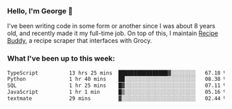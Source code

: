 ### Hello, I'm George 👋

I've been writing code in some form or another since I was about 8 years old, and recently made it my full-time job. On top of this, I maintain [Recipe Buddy](https://github.com/georgegebbett/recipe-buddy), a recipe scraper that interfaces with Grocy.  

<!--
**georgegebbett/georgegebbett** is a ✨ _special_ ✨ repository because its `README.md` (this file) appears on your GitHub profile.

Here are some ideas to get you started:

- 🔭 I’m currently working on ...
- 🌱 I’m currently learning ...
- 👯 I’m looking to collaborate on ...
- 🤔 I’m looking for help with ...
- 💬 Ask me about ...
- 📫 How to reach me: ...
- 😄 Pronouns: ...
- ⚡ Fun fact: ...
-->

### What I've been up to this week:
<!--START_SECTION:waka-->

```txt
TypeScript          13 hrs 25 mins  ████████████████▓░░░░░░░░   67.18 %
Python              1 hr 40 mins    ██░░░░░░░░░░░░░░░░░░░░░░░   08.38 %
SQL                 1 hr 25 mins    █▓░░░░░░░░░░░░░░░░░░░░░░░   07.11 %
JavaScript          1 hr 1 min      █▒░░░░░░░░░░░░░░░░░░░░░░░   05.16 %
textmate            29 mins         ▓░░░░░░░░░░░░░░░░░░░░░░░░   02.44 %
```

<!--END_SECTION:waka-->
